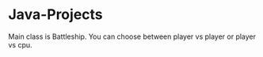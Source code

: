 # Java-Projects
Main class is Battleship.
You can choose between player vs player or player vs cpu.
